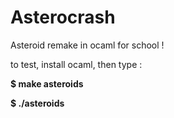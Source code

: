 # Asterocrash
Asteroid remake in ocaml for school !

to test, install ocaml, then type :

**$ make asteroids**

**$ ./asteroids**

